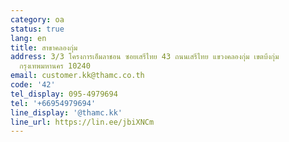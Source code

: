 ```yaml
---
category: oa
status: true
lang: en
title: สาขาคลองกุ่ม
address: 3/3 โครงการเอ็มลาชอน ซอยเสรีไทย 43 ถนนเสรีไทย แขวงคลองกุ่ม เขตบึงกุ่ม
  กรุงเทพมหานคร 10240
email: customer.kk@thamc.co.th
code: '42'
tel_display: 095-4979694
tel: '+66954979694'
line_display: '@thamc.kk'
line_url: https://lin.ee/jbiXNCm
---
```

